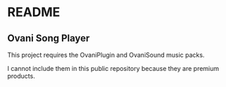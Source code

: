 # README

## Ovani Song Player

This project requires the OvaniPlugin and OvaniSound music packs.

I cannot include them in this public repository because they are premium products.
